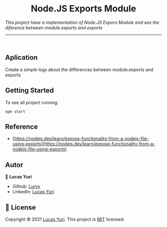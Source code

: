 <h1 align="center">Node.JS Exports Module </h1>

_This project have a implementation of Node.JS Expors Module and see the diference between module.exports and exports_

----
<br/>

## Aplication
Create a simple logs about the differences between module.exports and exports

## Getting Started

To see all project running:
```
npm start
```


## Reference
- [https://nodejs.dev/learn/expose-functionality-from-a-nodejs-file-using-exports](https://nodejs.dev/learn/expose-functionality-from-a-nodejs-file-using-exports)

## Autor

👤 **Lucas Yuri**

- Github: [Luryy](https://github.com/luryy)
- LinkedIn: [Lucas Yuri](https://linkedin.com/in/lucas-yuri)


## 📝 License

Copyright © 2021 [Lucas Yuri](https://github.com/luryy).
This project is [MIT](LICENSE) licensed.
